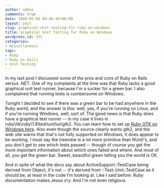```yaml
---
author: admin
comments: true
date: 2009-05-09 04:46:46+00:00
layout: post
slug: graphical-unit-testing-for-ruby-on-windows
title: Graphical Unit Testing for Ruby on Windows
wordpress_id: 331
categories:
- Miscellaneous
tags:
- Ruby
- Ruby on Rails
- Unit Testing
---
```


In my last post I discussed some of the pros and cons of Ruby on Rails versus .NET.  One of my complaints at the time was that Ruby lacks a good graphical unit test runner, because I'm a sucker for a green bar.  I also complained that running tests is cumbersome on Windows.

Tonight I decided to see if there was a green bar to be had anywhere in the Ruby world, and the answer is this:  well, yes, if you're running on Linux, and if you're running Windows, well, sort of.  The good news is that Ruby does have a graphical test runner -- in my case it lives in ruby\lib\ruby\1.8\test\unit\ui\gtk2.  You can learn how to set up [Ruby GTK on Windows here](http://ruby-gnome2.sourceforge.jp/hiki.cgi?Install+Guide+for+Windows).   Also even though the source clearly wants gtk2, and the web site warns that that's not fully supported on Windows, it does appear to be working.  I must say the treeview is a lot more primitive than NUnit's, and you don't get to see which tests passed -- though of course you get the more important information about which ones failed and where.  And most of all, you get the green bar.  Sweet, beautiful green telling you the world is OK.

And in spite of what the docs say about ActiveSupport::TestCase being derived from Object, it's not -- it's derived from ::Test::Unit::TestCase as it should be, at least in the code I'm looking at.  Like I said before:  Ruby documentation makes Jesus cry.  And I'm not even religious.
